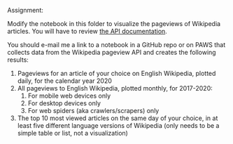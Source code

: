 Assignment: 

Modify the notebook in this folder to visualize the pageviews of Wikipedia articles. You will have to review [the API documentation](https://wikimedia.org/api/rest_v1/#!/Pageviews_data/get_metrics_pageviews_aggregate_project_access_agent_granularity_start_end).

You should e-mail me a link to a notebook in a GitHub repo or on PAWS that collects data from the Wikipedia pageview API and creates the following results:
1. Pageviews for an article of your choice on English Wikipedia, plotted daily, for the calendar year 2020
1. All pageviews to English Wikipedia, plotted monthly, for 2017-2020: 
    1. For mobile web devices only 
    1. For desktop devices only 
    1. For web spiders (aka crawlers/scrapers) only
1. The top 10 most viewed articles on the same day of your choice, in at least five different language versions of Wikipedia (only needs to be a simple table or list, not a visualization)


